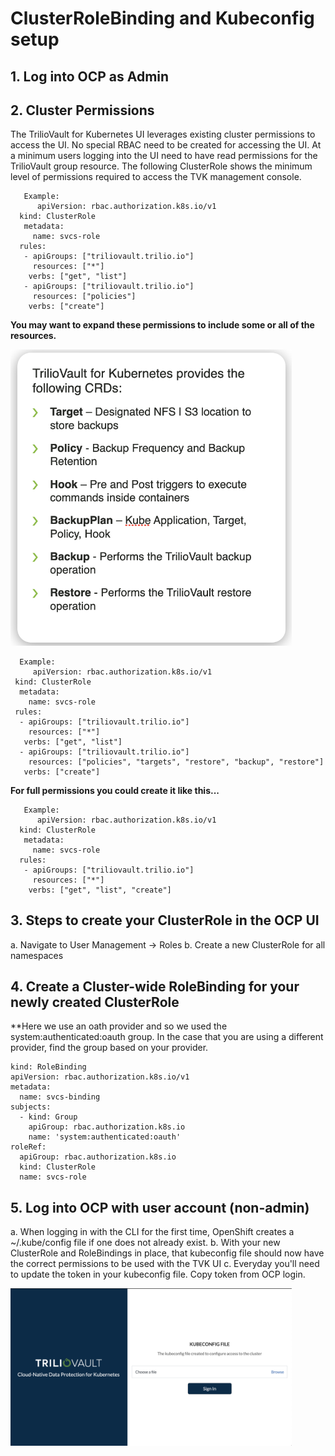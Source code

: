 # ClusterRoleBinding and Kubeconfig setup 

## 1. Log into OCP as Admin

## 2. Cluster Permissions

The TrilioVault for Kubernetes UI leverages existing cluster permissions to access the UI. No special RBAC need to be created for accessing the UI. 
At a minimum users logging into the UI need to have read permissions for the TrilioVault group resource.
The following ClusterRole shows the minimum level of permissions required to access the TVK management console.

  ```
     Example:
        apiVersion: rbac.authorization.k8s.io/v1
    kind: ClusterRole
     metadata:
       name: svcs-role
    rules:
     - apiGroups: ["triliovault.trilio.io"]
       resources: ["*"]
      verbs: ["get", "list"]
     - apiGroups: ["triliovault.trilio.io"]
       resources: ["policies"]
      verbs: ["create"]
  ```
  
 **You may want to expand these permissions to include some or all of the resources.**
 
 <img src="./pics/CRDs.png" width="450"> 
 

 
   ```
     Example:
        apiVersion: rbac.authorization.k8s.io/v1
    kind: ClusterRole
     metadata:
       name: svcs-role
    rules:
     - apiGroups: ["triliovault.trilio.io"]
       resources: ["*"]
      verbs: ["get", "list"]
     - apiGroups: ["triliovault.trilio.io"]
       resources: ["policies", "targets", "restore", "backup", "restore"]
      verbs: ["create"]
  ```
  
  **For full permissions you could create it like this...**
  
  ```
     Example:
        apiVersion: rbac.authorization.k8s.io/v1
    kind: ClusterRole
     metadata:
       name: svcs-role
    rules:
     - apiGroups: ["triliovault.trilio.io"]
       resources: ["*"]
      verbs: ["get", "list", "create"]
  ```
 

## 3. Steps to create your ClusterRole in the OCP UI


  a. Navigate to User Management -> Roles
  b. Create a new ClusterRole for all namespaces
  
  

 
      
## 4. Create a Cluster-wide RoleBinding for your newly created ClusterRole


**Here we use an oath provider and so we used the system:authenticated:oauth group.  In the case that you are using a different provider, find the group based on your provider. 

```
kind: RoleBinding
apiVersion: rbac.authorization.k8s.io/v1
metadata:
  name: svcs-binding
subjects:
  - kind: Group
    apiGroup: rbac.authorization.k8s.io
    name: 'system:authenticated:oauth'
roleRef:
  apiGroup: rbac.authorization.k8s.io
  kind: ClusterRole
  name: svcs-role
  ```
  
## 5. Log into OCP with user account (non-admin)
  a. When logging in with the CLI for the first time, OpenShift creates a ~/.kube/config file if one does not already exist.
  b. With your new ClusterRole and RoleBindings in place, that kubeconfig file should now have the correct permissions to be used with the TVK UI
  c. Everyday you'll need to update the token in your kubeconfig file.  Copy token from OCP login.  
  
  <img src="./pics/tvk-login.png" width="450"> 
